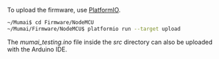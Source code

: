 To upload the firmware, use [PlatformIO](http://platformio.org/).

```bash
~/Mumai$ cd Firmware/NodeMCU
~/Mumai/Firmware/NodeMCU$ platformio run --target upload
```

The *mumai_testing.ino* file inside the *src* directory can also be uploaded with the Arduino IDE.
